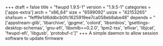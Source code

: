 +++
draft = false
title = "fwupd 1.9.5-1"
version = "1.9.5-1"
categories = ['apps-extra']
arch = "x86_64"
size = "6599092"
usize = "42153265"
sha1sum = "feff9e1d6ddbcb0fc1625919ee7ca058eb8abe48"
depends = "['appstream-glib', 'libarchive', 'gpgme', 'colord', 'libsmbios', 'gsettings-desktop-schemas', 'gnu-efi', 'libxmlb>=0.2.0', 'tpm2-tss', 'efivar', 'libjcat', 'fwupd-efi', 'libgusb', 'protobuf-c']"
+++
A simple daemon to allow session software to update firmware